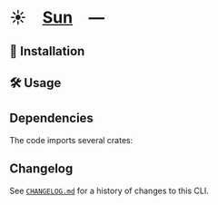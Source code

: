# ☀️ [Sun] —

## 🚀 Installation

## 🛠️ Usage

## Dependencies

The code imports several crates:

[Sun]: HTTPS://github.com/CodeEditorLand/Sun

## Changelog

See [`CHANGELOG.md`](CHANGELOG.md) for a history of changes to this CLI.
